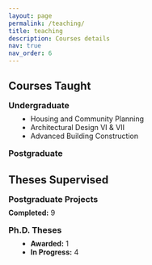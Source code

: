 ```yaml
---
layout: page
permalink: /teaching/
title: teaching
description: Courses details
nav: true
nav_order: 6
---
```

<style>
  section { margin-block: 1rem; }
  h2 { margin-bottom: .25rem; }
  h3 { margin: .75rem 0 .5rem; }
  ul { margin: 0 0 .5rem 1.25rem; }
  p { margin: 0 0 .5rem; }
</style>

<section aria-labelledby="courses-taught">
  <h2 id="courses-taught">Courses Taught</h2>

  <section aria-labelledby="ug-courses">
    <h3 id="ug-courses">Undergraduate</h3>
    <ul>
      <li>Housing and Community Planning</li>
      <li>Architectural Design VI &amp; VII</li>
      <li>Advanced Building Construction</li>
    </ul>
  </section>

  <section aria-labelledby="pg-courses">
    <h3 id="pg-courses">Postgraduate</h3>
  </section>
</section>

<section aria-labelledby="theses-supervised">
  <h2 id="theses-supervised">Theses Supervised</h2>

  <section aria-labelledby="pg-projects">
    <h3 id="pg-projects">Postgraduate Projects</h3>
    <p><strong>Completed:</strong> 9</p>
  </section>

  <section aria-labelledby="phd-theses">
    <h3 id="phd-theses">Ph.D. Theses</h3>
    <ul>
      <li><strong>Awarded:</strong> 1</li>
      <li><strong>In Progress:</strong> 4</li>
    </ul>
  </section>
</section>
